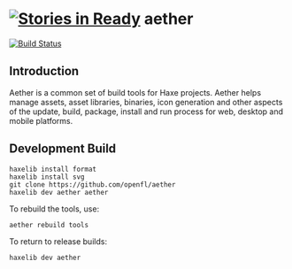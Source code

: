 [![Stories in Ready](https://badge.waffle.io/openfl/aether.png?label=ready&title=Ready)](https://waffle.io/openfl/aether)
aether
==========
[![Build Status](https://travis-ci.org/openfl/aether.png)](https://travis-ci.org/openfl/aether)


Introduction
-------

Aether is a common set of build tools for Haxe projects. Aether helps manage assets, asset libraries, 
binaries, icon generation and other aspects of the update, build, package, install and run process
for web, desktop and mobile platforms.


Development Build
-----------------

    haxelib install format
    haxelib install svg
    git clone https://github.com/openfl/aether
    haxelib dev aether aether

To rebuild the tools, use:

    aether rebuild tools

To return to release builds:

    haxelib dev aether

